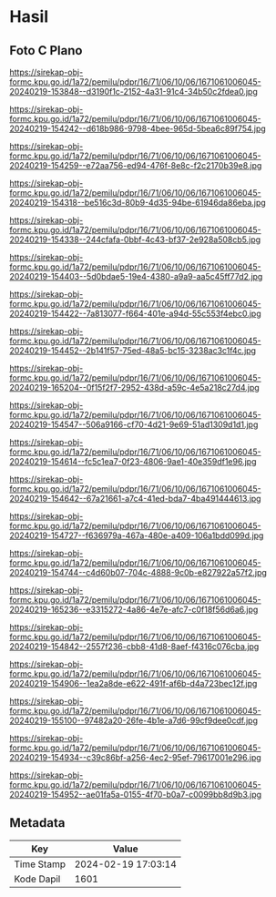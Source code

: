 # Hasil

## Foto C Plano

https://sirekap-obj-formc.kpu.go.id/1a72/pemilu/pdpr/16/71/06/10/06/1671061006045-20240219-153848--d3190f1c-2152-4a31-91c4-34b50c2fdea0.jpg

https://sirekap-obj-formc.kpu.go.id/1a72/pemilu/pdpr/16/71/06/10/06/1671061006045-20240219-154242--d618b986-9798-4bee-965d-5bea6c89f754.jpg

https://sirekap-obj-formc.kpu.go.id/1a72/pemilu/pdpr/16/71/06/10/06/1671061006045-20240219-154259--e72aa756-ed94-476f-8e8c-f2c2170b39e8.jpg

https://sirekap-obj-formc.kpu.go.id/1a72/pemilu/pdpr/16/71/06/10/06/1671061006045-20240219-154318--be516c3d-80b9-4d35-94be-61946da86eba.jpg

https://sirekap-obj-formc.kpu.go.id/1a72/pemilu/pdpr/16/71/06/10/06/1671061006045-20240219-154338--244cfafa-0bbf-4c43-bf37-2e928a508cb5.jpg

https://sirekap-obj-formc.kpu.go.id/1a72/pemilu/pdpr/16/71/06/10/06/1671061006045-20240219-154403--5d0bdae5-19e4-4380-a9a9-aa5c45ff77d2.jpg

https://sirekap-obj-formc.kpu.go.id/1a72/pemilu/pdpr/16/71/06/10/06/1671061006045-20240219-154422--7a813077-f664-401e-a94d-55c553f4ebc0.jpg

https://sirekap-obj-formc.kpu.go.id/1a72/pemilu/pdpr/16/71/06/10/06/1671061006045-20240219-154452--2b141f57-75ed-48a5-bc15-3238ac3c1f4c.jpg

https://sirekap-obj-formc.kpu.go.id/1a72/pemilu/pdpr/16/71/06/10/06/1671061006045-20240219-165204--0f15f2f7-2952-438d-a59c-4e5a218c27d4.jpg

https://sirekap-obj-formc.kpu.go.id/1a72/pemilu/pdpr/16/71/06/10/06/1671061006045-20240219-154547--506a9166-cf70-4d21-9e69-51ad1309d1d1.jpg

https://sirekap-obj-formc.kpu.go.id/1a72/pemilu/pdpr/16/71/06/10/06/1671061006045-20240219-154614--fc5c1ea7-0f23-4806-9ae1-40e359df1e96.jpg

https://sirekap-obj-formc.kpu.go.id/1a72/pemilu/pdpr/16/71/06/10/06/1671061006045-20240219-154642--67a21661-a7c4-41ed-bda7-4ba491444613.jpg

https://sirekap-obj-formc.kpu.go.id/1a72/pemilu/pdpr/16/71/06/10/06/1671061006045-20240219-154727--f636979a-467a-480e-a409-106a1bdd099d.jpg

https://sirekap-obj-formc.kpu.go.id/1a72/pemilu/pdpr/16/71/06/10/06/1671061006045-20240219-154744--c4d60b07-704c-4888-9c0b-e827922a57f2.jpg

https://sirekap-obj-formc.kpu.go.id/1a72/pemilu/pdpr/16/71/06/10/06/1671061006045-20240219-165236--e3315272-4a86-4e7e-afc7-c0f18f56d6a6.jpg

https://sirekap-obj-formc.kpu.go.id/1a72/pemilu/pdpr/16/71/06/10/06/1671061006045-20240219-154842--2557f236-cbb8-41d8-8aef-f4316c076cba.jpg

https://sirekap-obj-formc.kpu.go.id/1a72/pemilu/pdpr/16/71/06/10/06/1671061006045-20240219-154906--1ea2a8de-e622-491f-af6b-d4a723bec12f.jpg

https://sirekap-obj-formc.kpu.go.id/1a72/pemilu/pdpr/16/71/06/10/06/1671061006045-20240219-155100--97482a20-26fe-4b1e-a7d6-99cf9dee0cdf.jpg

https://sirekap-obj-formc.kpu.go.id/1a72/pemilu/pdpr/16/71/06/10/06/1671061006045-20240219-154934--c39c86bf-a256-4ec2-95ef-79617001e296.jpg

https://sirekap-obj-formc.kpu.go.id/1a72/pemilu/pdpr/16/71/06/10/06/1671061006045-20240219-154952--ae01fa5a-0155-4f70-b0a7-c0099bb8d9b3.jpg


## Metadata

| Key        | Value               |
| ---------- | ------------------- |
| Time Stamp | 2024-02-19 17:03:14 |
| Kode Dapil | 1601                |



